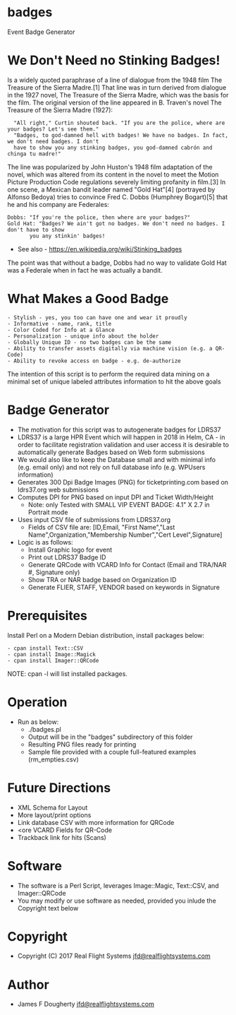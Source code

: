 # badges

Event Badge Generator

# We Don't Need no Stinking Badges!

Is a widely quoted paraphrase of a line of dialogue from the 1948 film The Treasure of the Sierra Madre.[1] 
That line was in turn derived from dialogue in the 1927 novel, The Treasure of the Sierra Madre, which was the basis for the film. The original version of the line appeared in B. Traven's novel The Treasure of the Sierra Madre (1927):

      "All right," Curtin shouted back. "If you are the police, where are your badges? Let's see them." 
      "Badges, to god-damned hell with badges! We have no badges. In fact, we don't need badges. I don't 
      have to show you any stinking badges, you god-damned cabrón and chinga tu madre!"

The line was popularized by John Huston's 1948 film adaptation of the novel, which was altered from its content 
in the novel to meet the Motion Picture Production Code regulations severely limiting profanity in film.[3] In 
one scene, a Mexican bandit leader named "Gold Hat"[4] (portrayed by Alfonso Bedoya) tries to convince Fred C. 
Dobbs (Humphrey Bogart)[5] that he and his company are Federales:

  	Dobbs: "If you're the police, then where are your badges?"
 	Gold Hat: "Badges? We ain't got no badges. We don't need no badges. I don't have to show 
           you any stinkin' badges!

- See also - https://en.wikipedia.org/wiki/Stinking_badges

The point was that without a badge, Dobbs had no way to validate Gold Hat was a Federale when in fact 
he was actually a bandit.

# What Makes a Good Badge

	- Stylish - yes, you too can have one and wear it proudly
	- Informative - name, rank, title
	- Color Coded for Info at a Glance
	- Personalization - unique info about the holder
	- Globally Unique ID - no two badges can be the same
	- Ability to transfer assets digitally via machine vision (e.g. a QR-Code)
	- Ability to revoke access on badge - e.g. de-authorize

The intention of this script is to perform the required data mining on a minimal set of unique labeled 
attributes information to hit the above goals


# Badge Generator

- The motivation for this script was to autogenerate badges for LDRS37
- LDRS37 is a large HPR Event which will happen in 2018 in Helm, CA - in order to facilitate
  registration validation and user access it is desirable to automatically generate Badges
  based on Web form submissions
- We would also like to keep the Database small and with minimal info (e.g. email only) and
  not rely on full database info (e.g. WPUsers information)
- Generates 300 Dpi Badge Images (PNG) for ticketprinting.com based on ldrs37.org web submissions
- Computes DPI for PNG based on input DPI and Ticket Width/Height
  - Note: only Tested with SMALL VIP EVENT BADGE: 4.1" X 2.7 in Portrait mode
- Uses input CSV file of submissions from LDRS37.org
    - Fields of CSV file are:
      [ID,Email, "First Name","Last Name",Organization,"Membership Number","Cert Level",Signature]
- Logic is as follows:
   - Install Graphic logo for event
   - Print out LDRS37 Badge ID
   - Generate QRCode with VCARD Info for Contact (Email and TRA/NAR #, Signature only)
   - Show TRA or NAR badge based on Organization ID
   - Generate FLIER, STAFF, VENDOR based on keywords in Signature

# Prerequisites

Install Perl on a Modern Debian distribution, install packages below:

	- cpan install Text::CSV
	- cpan install Image::Magick
	- cpan install Imager::QRCode

NOTE: cpan -l will list installed packages.

# Operation

- Run as below:
  - ./badges.pl <csvfile>
  - Output will be in the "badges" subdirectory of this folder
  - Resulting PNG files ready for printing
  - Sample file provided with a couple full-featured examples (rm_empties.csv)
	
# Future Directions

  - XML Schema for Layout
  - More layout/print options
  - Link database CSV with more information for QRCode
  - <ore VCARD Fields for QR-Code
  - Trackback link for hits (Scans)

# Software
  - The software is a Perl Script, leverages Image::Magic, Text::CSV, and Imager::QRCode
  - You may modify or use software as needed, provided you inlude the Copyright text below

# Copyright

  - Copyright (C) 2017 Real Flight Systems <jfd@realflightsystems.com>

# Author
  - James F Dougherty <jfd@realflightsystems.com>
